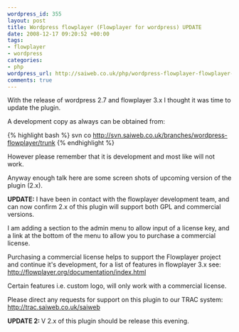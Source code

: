 ```yaml
--- 
wordpress_id: 355
layout: post
title: Wordpress flowplayer (Flowplayer for wordpress) UPDATE
date: 2008-12-17 09:20:52 +00:00
tags: 
- flowplayer
- wordpress
categories: 
- php
wordpress_url: http://saiweb.co.uk/php/wordpress-flowplayer-flowplayer-for-wordpress-update
comments: true
---
```

With the release of wordpress 2.7 and flowplayer 3.x I thought it was time to update the plugin.

A development copy as always can be obtained from:

{% highlight bash %}
svn co http://svn.saiweb.co.uk/branches/wordpress-flowplayer/trunk
{% endhighlight %}

However please remember that it is development and most like will not work.

Anyway enough talk here are some screen shots of upcoming version of the plugin (2.x).

<strong>UPDATE:</strong> I have been in contact with the flowplayer development team, and can now confirm 2.x of this plugin will support both GPL and commercial versions.

I am adding a section to the admin menu to allow input of a license key, and a link at the bottom of the menu to allow you to purchase a commercial license.

Purchasing a commercial license helps to support the Flowplayer project and continue it's development, for a list of features in flowplayer 3.x see: <a href="http://flowplayer.org/documentation/index.html   ">http://flowplayer.org/documentation/index.html</a>

Certain features i.e. custom logo, will only work with a commercial license.

Please direct any requests for support on this plugin to our TRAC system: <a href="http://trac.saiweb.co.uk/saiweb">http://trac.saiweb.co.uk/saiweb</a>

<strong>UPDATE 2: </strong>V 2.x of this plugin should be release this evening.
